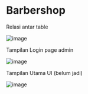 # Barbershop

Relasi antar table 

![image](https://github.com/user-attachments/assets/92699697-ad48-4f0c-974a-4ff19a73dc25)

Tampilan Login page admin

![image](https://github.com/user-attachments/assets/23d127c9-4939-4784-82ca-e920fff58944)

Tampilan Utama UI (belum jadi)

![image](https://github.com/user-attachments/assets/9ed6447b-b34a-4d88-bc13-55ec7cd7ad2d)



